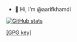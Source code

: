- 👋 Hi, I’m @aarifkhamdi

[![GitHub stats](https://github-readme-stats.vercel.app/api?username=aarifkhamdi&count_private=true&show_icons=true)](https://github.com/aarifkhamdi)  

[[GPG key]](https://gist.github.com/aarifkhamdi/df5553d934e604179ab862839a971d33)
